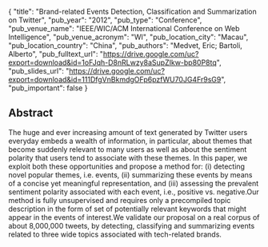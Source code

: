 {
  "title": "Brand-related Events Detection, Classification and Summarization on Twitter",
  "pub_year": "2012",
  "pub_type": "Conference",
  "pub_venue_name": "IEEE/WIC/ACM International Conference on Web Intelligence",
  "pub_venue_acronym": "WI",
  "pub_location_city": "Macau",
  "pub_location_country": "China",
  "pub_authors": "Medvet, Eric; Bartoli, Alberto",
  "pub_fulltext_url": "https://drive.google.com/uc?export=download&id=1oFJqh-D8nRLwzy8aSupZIkw-bp80P8tq",
  "pub_slides_url": "https://drive.google.com/uc?export=download&id=111DfgVnBkmdgOFp6pzfWU70JG4Fr9sG9",
  "pub_important": false
}

## Abstract
The huge and ever increasing amount of text generated by Twitter users everyday embeds a wealth of information, in particular, about themes that become suddenly relevant to many users as well as about the sentiment polarity that users tend to associate with these themes. In this paper, we exploit both these opportunities and propose a method for: (i) detecting novel popular themes, i.e. events, (ii) summarizing these events by means of a concise yet meaningful representation, and (iii) assessing the prevalent sentiment polarity associated with each event, i.e., positive vs. negative.Our method is fully unsupervised and requires only a precompiled topic description in the form of set of potentially relevant keywords that might appear in the events of interest.We validate our proposal on a real corpus of about 8,000,000 tweets, by detecting, classifying and summarizing events related to three wide topics associated with tech-related brands.
